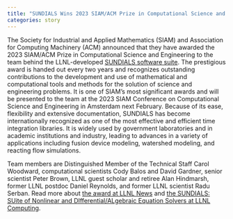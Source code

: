 ```yaml
---
title: "SUNDIALS Wins 2023 SIAM/ACM Prize in Computational Science and Engineering"
categories: story
---
```


The Society for Industrial and Applied Mathematics (SIAM) and Association for Computing Machinery (ACM) announced that they have awarded the 2023 SIAM/ACM Prize in Computational Science and Engineering to the team behind the LLNL-developed [SUNDIALS software suite](https://github.com/LLNL/sundials). The prestigious award is handed out every two years and recognizes outstanding contributions to the development and use of mathematical and computational tools and methods for the solution of science and engineering problems. It is one of SIAM’s most significant awards and will be presented to the team at the 2023 SIAM Conference on Computational Science and Engineering in Amsterdam next February. Because of its ease, flexibility and extensive documentation, SUNDIALS has become internationally recognized as one of the most effective and efficient time integration libraries. It is widely used by government laboratories and in academic institutions and industry, leading to advances in a variety of applications including fusion device modeling, watershed modeling, and reacting flow simulations.

Team members are Distinguished Member of the Technical Staff Carol Woodward, computational scientists Cody Balos and David Gardner, senior scientist Peter Brown, LLNL guest scholar and retiree Alan Hindmarsh, former LLNL postdoc Daniel Reynolds, and former LLNL scientist Radu Serban. Read more about [the award at LLNL News](https://www.llnl.gov/news/llnls-sundials-team-wins-prestigious-siamacm-prize) and [the SUNDIALS: SUite of Nonlinear and DIfferential/ALgebraic Equation Solvers at LLNL Computing](https://computing.llnl.gov/projects/sundials).
